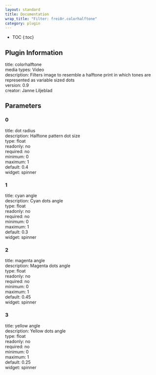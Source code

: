 ```yaml
---
layout: standard
title: Documentation
wrap_title: "Filter: frei0r.colorhalftone"
category: plugin
---
```

* TOC
{:toc}

## Plugin Information

title: colorhalftone  
media types:
Video  
description: Filters image to resemble a halftone print in which tones are represented as variable sized dots  
version: 0.9  
creator: Janne Liljeblad  

## Parameters

### 0

title: dot radius    
description:
Halftone pattern dot size  
type: float  
readonly: no  
required: no  
minimum: 0  
maximum: 1  
default: 0.4  
widget: spinner  

### 1

title: cyan angle    
description:
Cyan dots angle  
type: float  
readonly: no  
required: no  
minimum: 0  
maximum: 1  
default: 0.3  
widget: spinner  

### 2

title: magenta angle    
description:
Magenta dots angle  
type: float  
readonly: no  
required: no  
minimum: 0  
maximum: 1  
default: 0.45  
widget: spinner  

### 3

title: yellow angle    
description:
Yellow dots angle  
type: float  
readonly: no  
required: no  
minimum: 0  
maximum: 1  
default: 0.25  
widget: spinner  

